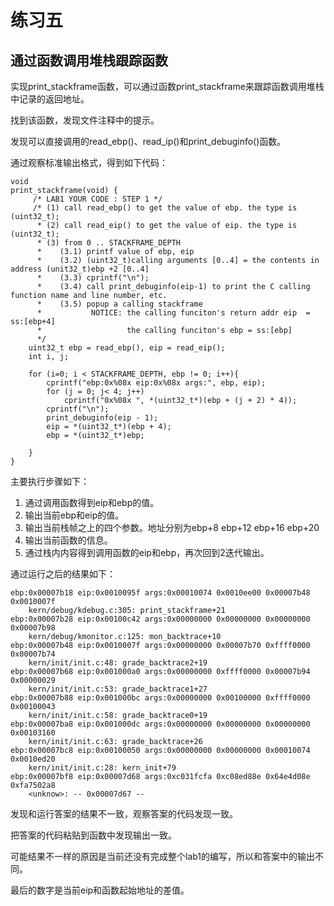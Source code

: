 # 练习五

## 通过函数调用堆栈跟踪函数

实现print_stackframe函数，可以通过函数print_stackframe来跟踪函数调用堆栈中记录的返回地址。

找到该函数，发现文件注释中的提示。

发现可以直接调用的read_ebp()、read_ip()和print_debuginfo()函数。

通过观察标准输出格式，得到如下代码：

```
void
print_stackframe(void) {
     /* LAB1 YOUR CODE : STEP 1 */
     /* (1) call read_ebp() to get the value of ebp. the type is (uint32_t);
      * (2) call read_eip() to get the value of eip. the type is (uint32_t);
      * (3) from 0 .. STACKFRAME_DEPTH
      *    (3.1) printf value of ebp, eip
      *    (3.2) (uint32_t)calling arguments [0..4] = the contents in address (unit32_t)ebp +2 [0..4]
      *    (3.3) cprintf("\n");
      *    (3.4) call print_debuginfo(eip-1) to print the C calling function name and line number, etc.
      *    (3.5) popup a calling stackframe
      *           NOTICE: the calling funciton's return addr eip  = ss:[ebp+4]
      *                   the calling funciton's ebp = ss:[ebp]
      */
    uint32_t ebp = read_ebp(), eip = read_eip();
    int i, j;

    for (i=0; i < STACKFRAME_DEPTH, ebp != 0; i++){
        cprintf("ebp:0x%08x eip:0x%08x args:", ebp, eip);
        for (j = 0; j< 4; j++)
            cprintf("0x%08x ", *(uint32_t*)(ebp + (j + 2) * 4));
        cprintf("\n");
        print_debuginfo(eip - 1);
        eip = *(uint32_t*)(ebp + 4);
        ebp = *(uint32_t*)ebp;

    }
}
```

主要执行步骤如下：

1. 通过调用函数得到eip和ebp的值。
2. 输出当前ebp和eip的值。
3. 输出当前栈帧之上的四个参数。地址分别为ebp+8 ebp+12 ebp+16 ebp+20
4. 输出当前函数的信息。
5. 通过栈内内容得到调用函数的eip和ebp，再次回到2迭代输出。

通过运行之后的结果如下：
```
ebp:0x00007b18 eip:0x0010095f args:0x00010074 0x0010ee00 0x00007b48 0x0010007f 
    kern/debug/kdebug.c:305: print_stackframe+21
ebp:0x00007b28 eip:0x00100c42 args:0x00000000 0x00000000 0x00000000 0x00007b98 
    kern/debug/kmonitor.c:125: mon_backtrace+10
ebp:0x00007b48 eip:0x0010007f args:0x00000000 0x00007b70 0xffff0000 0x00007b74 
    kern/init/init.c:48: grade_backtrace2+19
ebp:0x00007b68 eip:0x001000a0 args:0x00000000 0xffff0000 0x00007b94 0x00000029 
    kern/init/init.c:53: grade_backtrace1+27
ebp:0x00007b88 eip:0x001000bc args:0x00000000 0x00100000 0xffff0000 0x00100043 
    kern/init/init.c:58: grade_backtrace0+19
ebp:0x00007ba8 eip:0x001000dc args:0x00000000 0x00000000 0x00000000 0x00103160 
    kern/init/init.c:63: grade_backtrace+26
ebp:0x00007bc8 eip:0x00100050 args:0x00000000 0x00000000 0x00010074 0x0010ed20 
    kern/init/init.c:28: kern_init+79
ebp:0x00007bf8 eip:0x00007d68 args:0xc031fcfa 0xc08ed88e 0x64e4d08e 0xfa7502a8 
    <unknow>: -- 0x00007d67 --
```
发现和运行答案的结果不一致，观察答案的代码发现一致。

把答案的代码粘贴到函数中发现输出一致。

可能结果不一样的原因是当前还没有完成整个lab1的编写，所以和答案中的输出不同。

最后的数字是当前eip和函数起始地址的差值。
